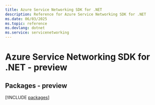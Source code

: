 ```yaml
---
title: Azure Service Networking SDK for .NET
description: Reference for Azure Service Networking SDK for .NET
ms.date: 06/03/2025
ms.topic: reference
ms.devlang: dotnet
ms.service: servicenetworking
---
```

# Azure Service Networking SDK for .NET - preview
## Packages - preview
[!INCLUDE [packages](service-networking-index.md)]